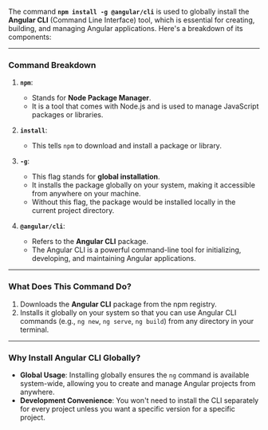 The command **`npm install -g @angular/cli`** is used to globally install the **Angular CLI** (Command Line Interface) tool, which is essential for creating, building, and managing Angular applications. Here's a breakdown of its components:

---

### **Command Breakdown**

1. **`npm`**: 
   - Stands for **Node Package Manager**.
   - It is a tool that comes with Node.js and is used to manage JavaScript packages or libraries.

2. **`install`**:
   - This tells `npm` to download and install a package or library.

3. **`-g`**:
   - This flag stands for **global installation**.
   - It installs the package globally on your system, making it accessible from anywhere on your machine.
   - Without this flag, the package would be installed locally in the current project directory.

4. **`@angular/cli`**:
   - Refers to the **Angular CLI** package.
   - The Angular CLI is a powerful command-line tool for initializing, developing, and maintaining Angular applications.

---

### **What Does This Command Do?**
1. Downloads the **Angular CLI** package from the npm registry.
2. Installs it globally on your system so that you can use Angular CLI commands (e.g., `ng new`, `ng serve`, `ng build`) from any directory in your terminal.

---

### **Why Install Angular CLI Globally?**
- **Global Usage**: Installing globally ensures the `ng` command is available system-wide, allowing you to create and manage Angular projects from anywhere.
- **Development Convenience**: You won't need to install the CLI separately for every project unless you want a specific version for a specific project.
